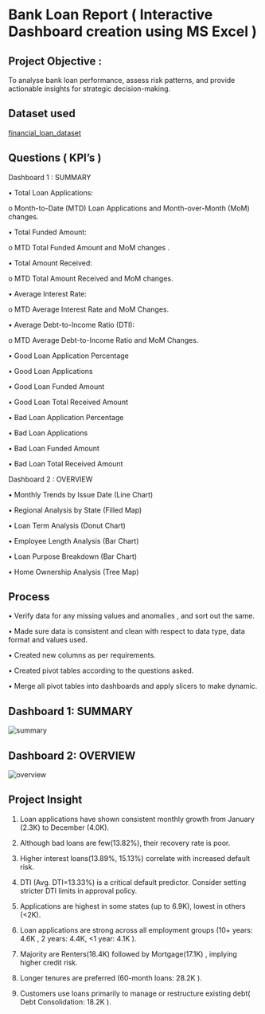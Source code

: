 # Bank Loan Report ( Interactive Dashboard creation using MS Excel )
## Project Objective :
To analyse bank loan performance, assess risk patterns, and provide actionable insights for strategic decision-making.

## Dataset used
<a href="https://github.com/imcodeman24/Bank-Loan-Report/blob/main/financial_loan_dataset.csv">financial_loan_dataset</a>

## Questions ( KPI’s )
Dashboard 1 : SUMMARY

•	Total Loan Applications: 

o	Month-to-Date (MTD) Loan Applications and Month-over-Month (MoM) changes.

•	Total Funded Amount: 

o	MTD Total Funded Amount  and   MoM changes .

•	Total Amount Received: 

o	MTD Total Amount Received  and  MoM changes.

•	Average Interest Rate: 

o	MTD Average Interest Rate and MoM Changes.

•	Average Debt-to-Income Ratio (DTI): 

o	MTD Average Debt-to-Income Ratio and MoM Changes.

•	Good Loan Application Percentage

•	Good Loan Applications

•	Good Loan Funded Amount

•	Good Loan Total Received Amount

•	Bad Loan Application Percentage

•	Bad Loan Applications

•	Bad Loan Funded Amount

•	Bad Loan Total Received Amount

Dashboard 2 : OVERVIEW

•	Monthly Trends by Issue Date (Line Chart)

•	Regional Analysis by State (Filled Map)

•	Loan Term Analysis (Donut Chart)

•	Employee Length Analysis (Bar Chart)

•	Loan Purpose Breakdown (Bar Chart)

•	Home Ownership Analysis (Tree Map)

## Process

•	Verify data for any missing values and anomalies , and sort out the same.

•	Made sure data is consistent and clean with respect to data type, data format and values used.

•	Created new columns as per requirements.

•	Created pivot tables according to the questions asked.

•	Merge all pivot tables into  dashboards  and apply slicers to make dynamic.

## Dashboard 1: SUMMARY
![summary](https://github.com/user-attachments/assets/7bbfb059-0d0b-45c4-ae64-47276b85461b)


## Dashboard 2: OVERVIEW
![overview](https://github.com/user-attachments/assets/a6bd14bc-71e7-4deb-be91-b78469b60446)


## Project Insight

1. Loan applications have shown consistent monthly growth from January (2.3K) to December (4.0K).

2.  Although bad loans are few(13.82%), their recovery rate is poor.

3. Higher interest loans(13.89%, 15.13%) correlate with increased default risk.

4. DTI (Avg. DTI=13.33%) is a critical default predictor. Consider setting stricter DTI limits in approval policy.

5. Applications are highest in some states (up to 6.9K), lowest in others (<2K).

6. Loan applications are strong across all employment groups (10+ years: 4.6K , 2 years: 4.4K, <1 year: 4.1K ). 

7. Majority are Renters(18.4K)  followed by Mortgage(17.1K) , implying higher credit risk.

8. Longer tenures are preferred (60-month loans: 28.2K ).

9. Customers use loans primarily to manage or restructure existing debt( Debt Consolidation: 18.2K ).

